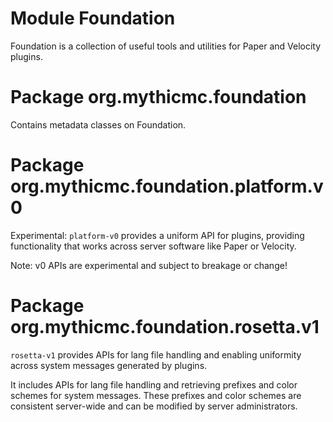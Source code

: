 # Module Foundation

Foundation is a collection of useful tools and utilities for Paper and Velocity plugins.

# Package org.mythicmc.foundation

Contains metadata classes on Foundation.

# Package org.mythicmc.foundation.platform.v0

Experimental: `platform-v0` provides a uniform API for plugins, providing functionality that works across server software like Paper or Velocity.

Note: v0 APIs are experimental and subject to breakage or change!

# Package org.mythicmc.foundation.rosetta.v1

`rosetta-v1` provides APIs for lang file handling and enabling uniformity across system messages generated by plugins.

It includes APIs for lang file handling and retrieving prefixes and color schemes for system messages. These prefixes and color schemes are consistent server-wide and can be modified by server administrators.
